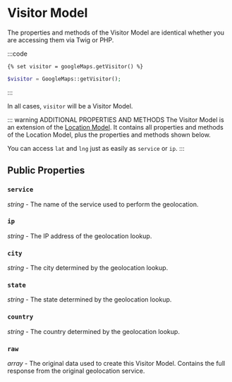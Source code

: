 # Visitor Model

The properties and methods of the Visitor Model are identical whether you are accessing them via Twig or PHP.

:::code
```twig
{% set visitor = googleMaps.getVisitor() %}
```
```php
$visitor = GoogleMaps::getVisitor();
```
:::

In all cases, `visitor` will be a Visitor Model.

::: warning ADDITIONAL PROPERTIES AND METHODS
The Visitor Model is an extension of the [Location Model](/models/location-model/). It contains all properties and methods of the Location Model, plus the properties and methods shown below.

You can access `lat` and `lng` just as easily as `service` or `ip`.
:::

## Public Properties

### `service`

_string_ - The name of the service used to perform the geolocation.

### `ip`

_string_ - The IP address of the geolocation lookup.

### `city`

_string_ - The city determined by the geolocation lookup.

### `state`

_string_ - The state determined by the geolocation lookup.

### `country`

_string_ - The country determined by the geolocation lookup.

### `raw`

_array_ - The original data used to create this Visitor Model. Contains the full response from the original geolocation service.

